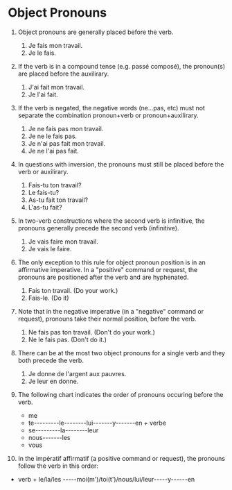 # Object Pronouns

1. Object pronouns are generally placed before the verb.
   1. Je fais mon travail.
   2. Je le fais.

2. If the verb is in a compound tense (e.g. passé composé), the pronoun(s) are placed before the auxilirary.
   1. J'ai fait mon travail.
   2. Je l'ai fait.
   
3. If the verb is negated, the negative words (ne...pas, etc) must not separate the combination pronoun+verb or pronoun+auxilirary.
   1. Je ne fais pas mon travail.
   2. Je ne le fais pas.
   3. Je n'ai pas fait mon travail.
   4. Je ne l'ai pas fait.
   
4. In questions with inversion, the pronouns must still be placed before the verb or auxilirary.
   1. Fais-tu ton travail?
   2. Le fais-tu?
   3. As-tu fait ton travail?
   4. L'as-tu fait?
   
5. In two-verb constructions where the second verb is infinitive, the pronouns generally precede the second verb (infinitive).
   1. Je vais faire mon travail.
   2. Je vais le faire.
   
6. The only exception to this rule for object pronoun position is in an affirmative imperative. In a "positive" command or request, the pronouns are positioned after the verb and are hyphenated.
   1. Fais ton travail. (Do your work.)
   2. Fais-le. (Do it)
   
7. Note that in the negative imperative (in a "negative" command or request), pronouns take their normal position, before the verb.
   1. Ne fais pas ton travail. (Don't do your work.)
   2. Ne le fais pas. (Don't do it.)
   
8. There can be at the most two object pronouns for a single verb and they both precede the verb.
   1. Je donne de l'argent aux pauvres.
   2. Je leur en donne.
   
9. The following chart indicates the order of pronouns occuring before the verb.
   * me
   * te---------le--------lui-------y-------en + verbe
   * se---------la--------leur
   * nous-------les
   * vous
   
10. In the impératif affirmatif (a positive command or request), the pronouns follow the verb in this order:
   * verb + le/la/les -----moi(m')/toi(t')/nous/lui/leur-----y------en
